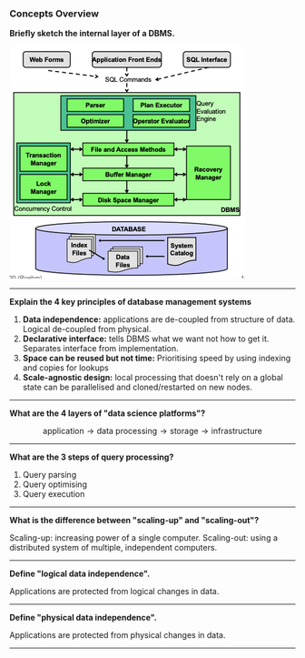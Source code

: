 ### __Concepts Overview__

**Briefly sketch the internal layer of a DBMS.**

![Screen Shot 2020-06-13 at 2.18.41 am.png](resources/9FA32378A360495938353898061763F4.png)

---

**Explain the 4 key principles of database management systems**

1) __Data independence:__ applications are de-coupled from structure of data. Logical de-coupled from physical.
2) __Declarative interface:__ tells DBMS what we want not how to get it. Separates interface from implementation.
3) __Space can be reused but not time:__ Prioritising speed by using indexing and copies for lookups
4) __Scale-agnostic design:__ local processing that doesn't rely on a global state can be parallelised and cloned/restarted on new nodes.

---

**What are the 4 layers of "data science platforms"?**

$$\text{application} \rightarrow \text{data processing} \rightarrow \text{storage} \rightarrow \text{infrastructure}$$

---

**What are the 3 steps of query processing?**

1) Query parsing
2) Query optimising
3) Query execution

---

**What is the difference between "scaling-up" and "scaling-out"?**

Scaling-up: increasing power of a single computer.
Scaling-out: using a distributed system of multiple, independent computers.

---

**Define "logical data independence".**

Applications are protected from logical changes in data.

---

**Define "physical data independence".**

Applications are protected from physical changes in data.

---
